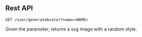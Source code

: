 ## Rest API

    GET /user/generateAvatar?name=<NAME>

Given the <NAME> parameter, returns a svg image with a random style.